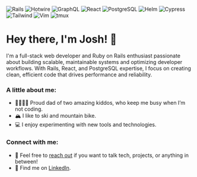 ![Rails](https://img.shields.io/badge/-Rails-CC0000?style=flat&logo=rubyonrails&logoColor=white)
![Hotwire](https://img.shields.io/badge/-Hotwire-FF6B6B?style=flat&logo=hotwire&logoColor=white)
![GraphQL](https://img.shields.io/badge/-GraphQL-E10098?style=flat&logo=graphql&logoColor=white)
![React](https://img.shields.io/badge/-React-61DAFB?style=flat&logo=react&logoColor=black)
![PostgreSQL](https://img.shields.io/badge/-PostgreSQL-336791?style=flat&logo=postgresql&logoColor=white)
![Helm](https://img.shields.io/badge/-Helm-0F1689?style=flat&logo=helm&logoColor=white)
![Cypress](https://img.shields.io/badge/-Cypress-17202C?style=flat&logo=cypress&logoColor=white)
![Tailwind](https://img.shields.io/badge/-TailwindCSS-38B2AC?style=flat&logo=tailwind-css&logoColor=white)
![Vim](https://img.shields.io/badge/-Vim-019733?style=flat&logo=vim&logoColor=white)
![tmux](https://img.shields.io/badge/-tmux-1BB91F?style=flat&logo=tmux&logoColor=white)

# Hey there, I'm Josh! 👋

I'm a full-stack web developer and Ruby on Rails enthusiast passionate about building scalable, maintainable systems and optimizing developer workflows. 
With Rails, React, and PostgreSQL expertise, I focus on creating clean, efficient code that drives performance and reliability.

### A little about me:
- 👨‍👩‍👧‍👦 Proud dad of two amazing kiddos, who keep me busy when I’m not coding.
- 🏔 I like to ski and mountain bike.
- 💻 I enjoy experimenting with new tools and technologies.


### Connect with me:
- 💬 Feel free to [reach out](mailto:joshxparsons@gmail.com) if you want to talk tech, projects, or anything in between!
- 💼 Find me on [LinkedIn](https://www.linkedin.com/in/joshxparsons).
